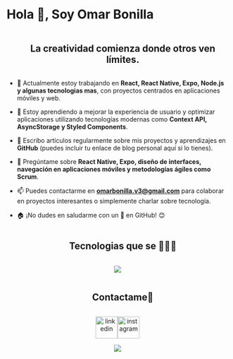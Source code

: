 
<!--h1 without bottom border-->
#       Hola 👋, Soy Omar Bonilla



<!--h2 without bottom border-->
<div id="user-content-toc">
  <ul align="center">
    <summary><h2 style="display: inline-block">La creatividad comienza donde otros ven límites.</h2></summary>
  </ul>
</div>


<!--Intro start-->
- 🔭 Actualmente estoy trabajando en **React, React Native, Expo, Node.js y algunas tecnologias mas**, con proyectos centrados en aplicaciones móviles y web.
  
- 🌱 Estoy aprendiendo a mejorar la experiencia de usuario y optimizar aplicaciones utilizando tecnologías modernas como **Context API, AsyncStorage y Styled Components**.

- 📝 Escribo artículos regularmente sobre mis proyectos y aprendizajes en **GitHub** (puedes incluir tu enlace de blog personal aquí si lo tienes).

- 💬 Pregúntame sobre **React Native, Expo, diseño de interfaces, navegación en aplicaciones móviles y metodologías ágiles como Scrum**.

- 📫 Puedes contactarme en **omarbonilla.v3@gmail.com** para colaborar en proyectos interesantes o simplemente charlar sobre tecnología.

- 🏠 ¡No dudes en saludarme con un 👋 en GitHub! 😊
<!--Intro end-->

<!--h1 without bottom border-->
<div id="user-content-toc">
  <ul align="center">
    <summary><h2 style="display: inline-block">Tecnologias que se 👨🏻‍💻</h2></summary>
  </ul>
</div>
<!--tech stack icons-->
<p align="center">
  <a href="https://skillicons.dev">
    <img src="https://skillicons.dev/icons?i=git,css,discord,figma,firebase,github,html,java,js,linux,nodejs,react,vscode&perline=14" />
  </a>
</p>


<!-- Connect with me -->
<!--h2 without bottom border-->
<div id="user-content-toc">
  <ul align="center">
    <summary><h2 style="display: inline-block">Contactame🤝</h2></summary>
  </ul>
</div>

<!--icons and links-->
<p align="center">
<a href="https://www.linkedin.com/in/omar-bonilla-10411423b/" target="blank"><img align="center" src="https://user-images.githubusercontent.com/88904952/234979284-68c11d7f-1acc-4f0c-ac78-044e1037d7b0.png" alt="linkedin" height="50" width="50" /></alin             

<a href="https://www.instagram.com/omarbonilla.v4/" target="blank"><img align="center" src="https://user-images.githubusercontent.com/88904952/234981169-2dd1e58f-4b7e-468c-8213-034ba62156c3.png" alt="instagram" height="50" width="50" /></a>  
</p>


<!--profile visit count-->
<div align="center">
  
[![](https://visitcount.itsvg.in/api?id=1010nishant&icon=3&color=6)](https://visitcount.itsvg.in)
  
</div>
